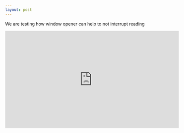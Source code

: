 ```yaml
---
layout: post
---
```


We are testing how window opener can help to not interrupt reading

<iframe width="560" height="315" src="https://www.youtube.com/embed/nDMGLhgzA9M" frameborder="0" allow="accelerometer; autoplay; encrypted-media; gyroscope; picture-in-picture" allowfullscreen></iframe>


